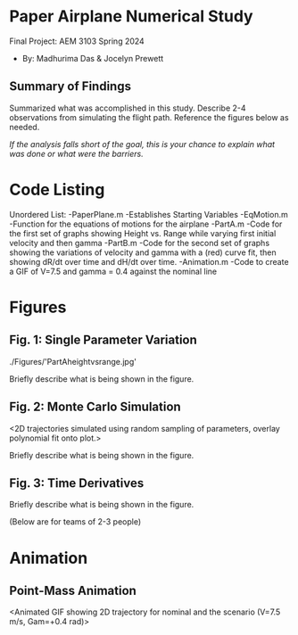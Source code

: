 # Paper Airplane Numerical Study
  Final Project: AEM 3103 Spring 2024
  - By: Madhurima Das & Jocelyn Prewett

  ## Summary of Findings
  <Show the variations studied in a table>

  Summarized what was accomplished in this study.  Describe 2-4 observations from simulating the flight path.
  Reference the figures below as needed.

  *If the analysis falls short of the goal, this is your chance to explain what was done or what were the barriers.*
 
  # Code Listing

Unordered List:
-PaperPlane.m 
	-Establishes Starting Variables
-EqMotion.m
	-Function for the equations of motions for the airplane
-PartA.m
	-Code for the first set of graphs showing Height vs. Range while varying first initial velocity and then gamma
-PartB.m
	-Code for the second set of graphs showing the variations of velocity and gamma with a (red) curve fit, then showing dR/dt over time and dH/dt over time.
-Animation.m
	-Code to create a GIF of V=7.5 and gamma = 0.4 against the nominal line

  # Figures

  ## Fig. 1: Single Parameter Variation
./Figures/'PartAheightvsrange.jpg'

  Briefly describe what is being shown in the figure.

  ## Fig. 2: Monte Carlo Simulation
  <2D trajectories simulated using random sampling of parameters, overlay polynomial fit onto plot.>

  Briefly describe what is being shown in the figure.

 ## Fig. 3: Time Derivatives
 <Time-derivative of height and range for the fitted trajectory>

  Briefly describe what is being shown in the figure.

  (Below are for teams of 2-3 people)

  # Animation
  ## Point-Mass Animation
  <Animated GIF showing 2D trajectory for nominal and the scenario (V=7.5 m/s, Gam=+0.4 rad)>
  
  


